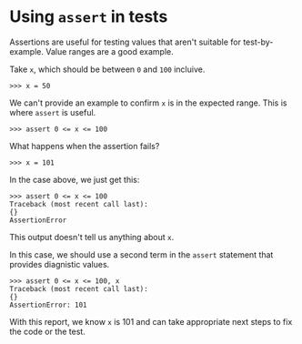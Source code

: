 # Using `assert` in tests

Assertions are useful for testing values that aren't suitable for
test-by-example. Value ranges are a good example.

Take `x`, which should be between `0` and `100` incluive.

    >>> x = 50

We can't provide an example to confirm `x` is in the expected range.
This is where `assert` is useful.

    >>> assert 0 <= x <= 100

What happens when the assertion fails?

    >>> x = 101

In the case above, we just get this:

    >>> assert 0 <= x <= 100
    Traceback (most recent call last):
    {}
    AssertionError

This output doesn't tell us anything about `x`.

In this case, we should use a second term in the `assert` statement that
provides diagnistic values.

    >>> assert 0 <= x <= 100, x
    Traceback (most recent call last):
    {}
    AssertionError: 101

With this report, we know `x` is 101 and can take appropriate next steps
to fix the code or the test.
